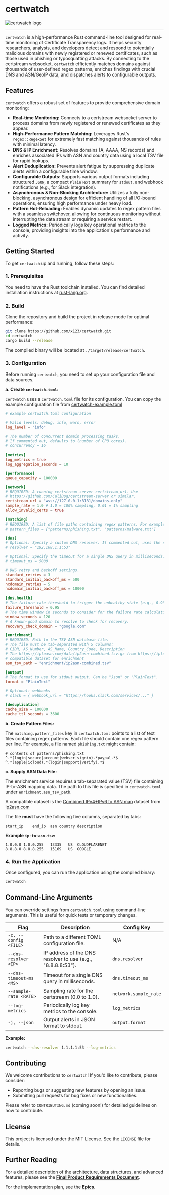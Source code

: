 # certwatch

![certwatch logo](certwatch.png)

--- 
`certwatch` is a high-performance Rust command-line tool designed for real-time
monitoring of Certificate Transparency logs. It helps security researchers,
analysts, and developers detect and respond to potentially malicious domains
with newly registered or renewed certificates, such as those used in phishing
or typosquatting attacks. By connecting to the certstream websocket,
`certwatch` efficiently matches domains against thousands of user-defined regex
patterns, enriches findings with crucial DNS and ASN/GeoIP data, and dispatches
alerts to configurable outputs.

## Features

`certwatch` offers a robust set of features to provide comprehensive domain
monitoring:

*   **Real-time Monitoring:** Connects to a certstream websocket server to
process domains from newly registered or renewed certificates as they appear.
*   **High-Performance Pattern Matching:** Leverages Rust's `regex::RegexSet`
for extremely fast matching against thousands of rules with minimal latency.
*   **DNS & IP Enrichment:** Resolves domains (A, AAAA, NS records) and
enriches associated IPs with ASN and country data using a local TSV file for
rapid lookups.
*   **Alert Deduplication:** Prevents alert fatigue by suppressing duplicate
alerts within a configurable time window.
*   **Configurable Outputs:** Supports various output formats including
structured `JSON`, a compact `PlainText` summary for `stdout`, and webhook
notifications (e.g., for Slack integration).
*   **Asynchronous & Non-Blocking Architecture:** Utilizes a fully
non-blocking, asynchronous design for efficient handling of all I/O-bound
operations, ensuring high performance under heavy load.
*   **Pattern Hot-Reloading:** Enables dynamic updates to regex pattern files
with a seamless switchover, allowing for continuous monitoring without
interrupting the data stream or requiring a service restart.
*   **Logged Metrics:** Periodically logs key operational metrics to the
console, providing insights into the application's performance and activity.

## Getting Started

To get `certwatch` up and running, follow these steps:

### 1. Prerequisites

You need to have the Rust toolchain installed. You can find detailed
installation instructions at
[rust-lang.org](https://www.rust-lang.org/tools/install).

### 2. Build

Clone the repository and build the project in release mode for optimal
performance:

```bash
git clone https://github.com/x123/certwatch.git
cd certwatch
cargo build --release
```

The compiled binary will be located at `./target/release/certwatch`.

### 3. Configuration

Before running `certwatch`, you need to set up your configuration file and data
sources.

**a. Create `certwatch.toml`:**

`certwatch` uses a `certwatch.toml` file for its configuration. You can copy
the example configuration file from [certwatch-example.toml](./certwatch-example.toml)

```toml
# example certwatch.toml configuration 

# Valid levels: debug, info, warn, error
log_level = "info"

# The number of concurrent domain processing tasks.
# If commented out, defaults to (number of CPU cores).
# concurrency = 16

[metrics]
log_metrics = true
log_aggregation_seconds = 10

[performance]
queue_capacity = 100000

[network]
# REQUIRED: A running certstream-server certstream_url. Use
# https://github.com/CaliDog/certstream-server or similar.
certstream_url = "wss://127.0.0.1:8181/domains-only"
sample_rate = 1.0 # 1.0 = 100% sampling, 0.01 = 1% sampling
allow_invalid_certs = true

[matching]
# REQUIRED: A list of file paths containing regex patterns. For example:
# pattern_files = ["patterns/phishing.txt", "patterns/malware.txt"]

[dns]
# Optional: Specify a custom DNS resolver. If commented out, uses the system default.
# resolver = "192.168.1.1:53"

# Optional: Specify the timeout for a single DNS query in milliseconds.
# timeout_ms = 5000

# DNS retry and backoff settings.
standard_retries = 3
standard_initial_backoff_ms = 500
nxdomain_retries = 5
nxdomain_initial_backoff_ms = 10000

[dns.health]
# The failure rate threshold to trigger the unhealthy state (e.g., 0.95 for 95%).
failure_threshold = 0.95
# The time window in seconds to consider for the failure rate calculation.
window_seconds = 120
# A known-good domain to resolve to check for recovery.
recovery_check_domain = "google.com"

[enrichment]
# REQUIRED: Path to the TSV ASN database file.
# The file must be tab-separated with 5 columns:
# CIDR, AS_Number, AS_Name, Country_Code, Description
# The https://iptoasn.com/data/ip2asn-combined.tsv.gz from https://iptoasn.com is a
# compatible dataset for enrichment
asn_tsv_path = "enrichment/ip2asn-combined.tsv"

[output]
# The format to use for stdout output. Can be "Json" or "PlainText".
format = "PlainText"

# Optional: webhooks
# slack = { webhook_url = "https://hooks.slack.com/services/..." }

[deduplication]
cache_size = 100000
cache_ttl_seconds = 3600
```

**b. Create Pattern Files:**

The `matching.pattern_files` key in `certwatch.toml` points to a list of text
files containing regex patterns. Each file should contain one regex pattern per
line. For example, a file named `phishing.txt` might contain:

```text
# contents of patterns/phishing.txt
^.*(login|secure|account|webscr|signin).*paypal.*$
^.*(apple|icloud).*(login|support|verify).*$
```

**c. Supply ASN Data File:**

The enrichment service requires a tab-separated value (TSV) file containing
IP-to-ASN mapping data. The path to this file is specified in `certwatch.toml`
under `enrichment.asn_tsv_path`.

A compatible dataset is the [Combined IPv4+IPv6 to ASN map](https://iptoasn.com/data/ip2asn-combined.tsv.gz) dataset from
[ip2asn.com](https://ip2asn.com)

The file **must** have the following five columns, separated by tabs:

```text
start_ip    end_ip  asn country description
```

**Example `ip-to-asn.tsv`:**

```text
1.0.0.0	1.0.0.255	13335	US	CLOUDFLARENET
8.8.8.0	8.8.8.255	15169	US	GOOGLE
```

### 4. Run the Application

Once configured, you can run the application using the compiled binary:

```bash
certwatch
```

## Command-Line Arguments

You can override settings from `certwatch.toml` using command-line arguments.
This is useful for quick tests or temporary changes.

| Flag | Description | Config Key |
| --- | --- | --- |
| `-c, --config <FILE>` | Path to a different TOML configuration file. | N/A |
| `--dns-resolver <IP>` | IP address of the DNS resolver to use (e.g., "8.8.8.8:53"). | `dns.resolver` |
| `--dns-timeout-ms <MS>` | Timeout for a single DNS query in milliseconds. | `dns.timeout_ms` |
| `--sample-rate <RATE>` | Sampling rate for the certstream (0.0 to 1.0). | `network.sample_rate` |
| `--log-metrics` | Periodically log key metrics to the console. | `log_metrics` |
| `-j, --json` | Output alerts in JSON format to stdout. | `output.format` |

**Example:**

```bash
certwatch --dns-resolver 1.1.1.1:53 --log-metrics
```

## Contributing

We welcome contributions to `certwatch`! If you'd like to contribute, please consider:

*   Reporting bugs or suggesting new features by opening an issue.
*   Submitting pull requests for bug fixes or new functionalities.

Please refer to `CONTRIBUTING.md` (coming soon!) for detailed guidelines on how to contribute.

## License

This project is licensed under the MIT License. See the `LICENSE` file for details.

## Further Reading

For a detailed description of the architecture, data structures, and advanced
features, please see the [**Final Product Requirements
Document**](docs/specs.md).

For the implementation plan, see the [**Epics**](docs/plan.md).
